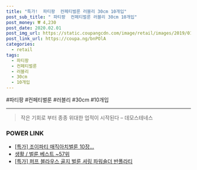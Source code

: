 ```yaml
--- 
title: "특가!  파티팡  컨페티벌룬 러블리 30cm 10개입" 
post_sub_title: " 파티팡  컨페티벌룬 러블리 30cm 10개입" 
post_money: ₩ 4,230 
post_date: 2020.02.01 
post_img_url: https://static.coupangcdn.com/image/retail/images/2019/01/10/11/9/786f7d02-3c33-45fe-9792-215083c194d1.jpg 
post_link_url: https://coupa.ng/bnPOlA 
categories: 
  - retail 
tags: 
  - 파티팡 
  - 컨페티벌룬 
  - 러블리 
  - 30cm 
  - 10개입 
--- 
```

  #파티팡 #컨페티벌룬 #러블리 #30cm #10개입 
<hr> 

> 작은 기회로 부터 종종 위대한 업적이 시작된다  – 데모스테네스 


### POWER LINK

* <a href="https://blog.naver.com/an0733/221792702338" target="_blank">[특가] 조이파티 매직아치벌룬 10장...</a>
* <a href="https://blog.naver.com/santokki14/221792102219" target="_blank">생활 / 벌룬 베스트 ~57위</a>
* <a href="https://blog.naver.com/sakai111/221790822224" target="_blank">[특가] 퍼프 블라우스 골지 벌룬 셔링 파워숄더 반폴라티</a>
